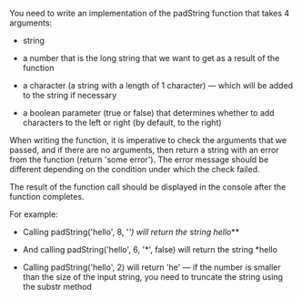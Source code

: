 You need to write an implementation of the padString function that takes 4 arguments:

- string

- a number that is the long string that we want to get as a result of the function

- a character (a string with a length of 1 character) — which will be added to the string if necessary

- a boolean parameter (true or false) that determines whether to add characters to the left or right (by default, to the right)

When writing the function, it is imperative to check the arguments that we passed, and if there are no arguments, then return a string with an error from the function (return 'some error'). The error message should be different depending on the condition under which the check failed.

The result of the function call should be displayed in the console after the function completes.

For example:

- Calling padString('hello', 8, '*') will return the string hello***

- And calling padString('hello', 6, '*', false) will return the string *hello

- Calling padString('hello', 2) will return 'he' — if the number is smaller than the size of the input string, you need to truncate the string using the substr method
